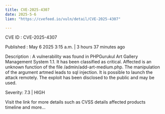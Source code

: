 ```yaml
---
title: CVE-2025-4307
date: 2025-5-6
lien: "https://cvefeed.io/vuln/detail/CVE-2025-4307"

---
```


CVE ID : CVE-2025-4307

Published :  May 6
2025
3:15 a.m. | 3 hours
37 minutes ago

Description : A vulnerability was found in PHPGurukul Art Gallery Management System 1.1. It has been classified as critical. Affected is an unknown function of the file /admin/add-art-medium.php. The manipulation of the argument artmed leads to sql injection. It is possible to launch the attack remotely. The exploit has been disclosed to the public and may be used.

Severity: 7.3 | HIGH

Visit the link for more details
such as CVSS details
affected products
timeline
and more...
